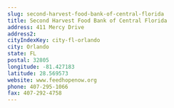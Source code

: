 ```yaml
---
slug: second-harvest-food-bank-of-central-florida
title: Second Harvest Food Bank of Central Florida
address: 411 Mercy Drive
address2: 
cityIndexKey: city-fl-orlando
city: Orlando
state: FL
postal: 32805
longitude: -81.427183
latitude: 28.569573
website: www.feedhopenow.org
phone: 407-295-1066
fax: 407-292-4758
---
```

